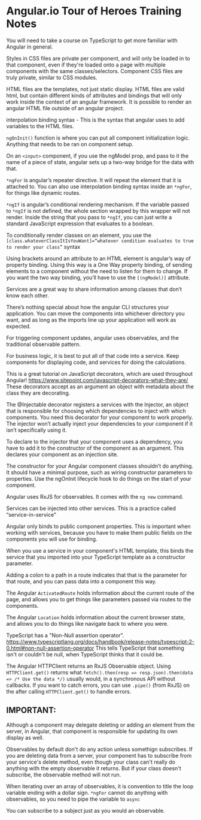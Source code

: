# Angular.io Tour of Heroes Training Notes

You will need to take a course on TypeScript to get more familiar with Angular in general.

Styles in CSS files are private per component, and will only be loaded in to that component, even if they're loaded onto a page with multiple components with the same classes/selectors. Component CSS files are truly private, similar to CSS modules.

HTML files are the templates, not just static display. HTML files are valid html, but contain different kinds of attributes and bindings that will only work inside the context of an angular framework. It is possible to render an angular HTML file outside of an angular project.

interpolation binding syntax - This is the syntax that angular uses to add variables to the HTML files.

`ngOnInit()` function is where you can put all component initialization logic. Anything that needs to be ran on component setup.

On an `<input>` component, if you use the ngModel prop, and pass to it the name of a piece of state, angular sets up a two-way bridge for the data with that.

`*ngFor` is angular’s repeater directive. It will repeat the element that it is attached to. You can also use interpolation binding syntax inside an `*ngFor`, for things like dynamic routes.

`*ngIf` is angular’s conditional rendering mechanism. If the variable passed to `*ngIf` is not defined, the whole section wrapped by this wrapper will not render. Inside the string that you pass to `*ngIf`, you can just write a standard JavaScript expression that evaluates to a boolean.

To conditionally render classes on an element, you use the `[class.whateverClassItIsYouWant]=“whatever condition evaluates to true to render your class”` syntax

Using brackets around an attribute to an HTML element is angular’s way of property binding. Using this way is a One Way property binding, of sending elements to a component without the need to listen for them to change. If you want the two way binding, you’ll have to use the `[(ngModel)]` attribute.

Services are a great way to share information among classes that don’t know each other.

There’s nothing special about how the angular CLI structures your application. You can move the components into whichever directory you want, and as long as the imports line up your application will work as expected.

For triggering component updates, angular uses observables, and the traditional observable pattern.

For business logic, it is best to put all of that code into a service. Keep components for displaying code, and services for doing the calculations.

This is a great tutorial on JavaScript decorators, which are used throughout Angular!
https://www.sitepoint.com/javascript-decorators-what-they-are/
These decorators accept as an argument an object with metadata about the class they are decorating.

The @Injectable decorator registers a services with the Injector, an object that is responsible for choosing which dependencies to inject with which components. You need this decorator for your component to work properly. The injector won’t actually inject your dependencies to your component if it isn’t specifically using it.

To declare to the injector that your component uses a dependency, you have to add it to the constructor of the component as an argument. This declares your component as an injection site.

The constructor for your Angular component classes shouldn’t do anything. It should have a minimal purpose, such as wiring constructor parameters to properties. Use the ngOnInit lifecycle hook to do things on the start of your component.

Angular uses RxJS for observables. It comes with the `ng new` command.

Services can be injected into other services. This is a practice called “service-in-service”

Angular only binds to public component properties. This is important when working with services, because you have to make them public fields on the components you will use for binding.

When you use a service in your component's HTML template, this binds the service that you imported into your TypeScript template as a constructor parameter.

Adding a colon to a path in a route indicates that that is the parameter for that route, and you can pass data into a component this way.

The Angular `ActivatedRoute` holds information about the current route of the page, and allows you to get things like parameters passed via routes to the components.

The Angular `Location` holds information about the current browser state, and allows you to do things like navigate back to where you were.

TypeScript has a "Non-Null assertion operator".
https://www.typescriptlang.org/docs/handbook/release-notes/typescript-2-0.html#non-null-assertion-operator
This tells TypeScript that something isn't or couldn't be null, when TypeScript thinks that it could be.

The Angular HTTPClient returns an RxJS Observable object. Using `HTTPClient.get()` returns what `fetch().then(resp => resp.json).then(data => /* Use the data */)` usually would, in a synchronous API without callbacks. If you want to catch errors, you can use `.pipe()` (from RxJS) on the after calling `HTTPClient.get()` to handle errors.

## IMPORTANT:

Although a component may delegate deleting or adding an element from the server, in Angular, that component is responsible for updating its own display as well.

Observables by default don't do any action unless somethign subscribes. If you are deleting data from a server, your component has to subscribe from your service's delete method, even though your class can't really do anything with the empty observable it returns. But if your class doesn't subscribe, the observable method will not run.

When iterating over an array of observables, it is convention to title the loop variable ending with a dollar sign. `*ngFor` cannot do anything with observables, so you need to pipe the variable to `async`

You can subscribe to a subject just as you would an observable.
